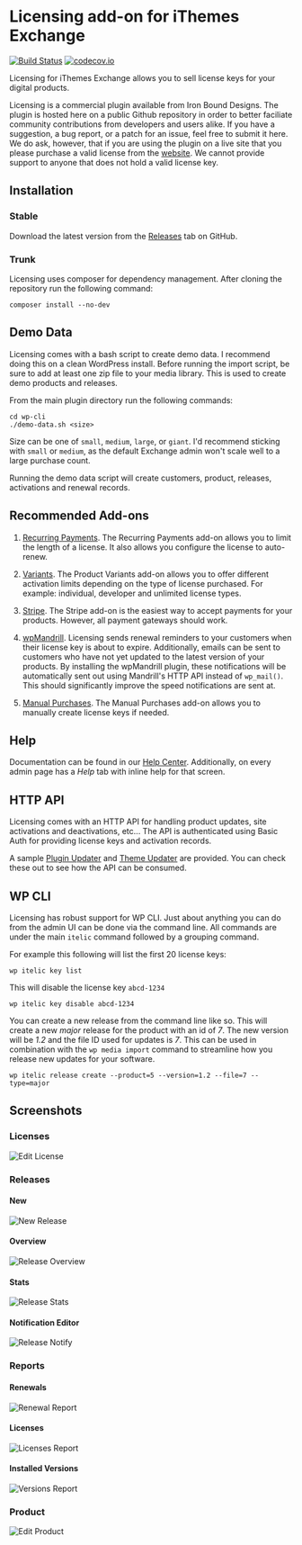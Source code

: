 # Licensing add-on for iThemes Exchange

[![Build Status](https://travis-ci.org/iron-bound-designs/exchange-addon-licensing.svg?branch=master)](https://travis-ci.org/iron-bound-designs/exchange-addon-licensing) [![codecov.io](http://codecov.io/github/iron-bound-designs/exchange-addon-licensing/coverage.svg?branch=master&token=l8Gr12jRC3)](http://codecov.io/github/iron-bound-designs/exchange-addon-licensing?branch=master)

Licensing for iThemes Exchange allows you to sell license keys for your digital products.

Licensing is a commercial plugin available from Iron Bound Designs. The plugin is hosted here on a public Github repository 
in order to better faciliate community contributions from developers and users alike. If you have a suggestion, a bug report, 
or a patch for an issue, feel free to submit it here. We do ask, however, that if you are using the plugin on a live site 
that you please purchase a valid license from the [website](https://ironbounddesigns.com/product/licensing/). 
We cannot provide support to anyone that does not hold a valid license key.

## Installation

### Stable

Download the latest version from the [Releases](https://github.com/iron-bound-designs/exchange-addon-licensing/releases)
tab on GitHub.

### Trunk

Licensing uses composer for dependency management. After cloning the repository run the following command:

```
composer install --no-dev
```

## Demo Data

Licensing comes with a bash script to create demo data. I recommend doing this on a clean WordPress install.
Before running the import script, be sure to add at least one zip file to your media library. This is used
to create demo products and releases.

From the main plugin directory run the following commands:

```
cd wp-cli
./demo-data.sh <size>
```

Size can be one of `small`, `medium`, `large`, or `giant`. I'd recommend sticking with `small` or `medium`, as the
default Exchange admin won't scale well to a large purchase count.

Running the demo data script will create customers, product, releases, activations and renewal records.

## Recommended Add-ons

1. [Recurring Payments](https://ithemes.com/purchase/recurring-payments-add-on/). The Recurring Payments add-on allows you
 to limit the length of a license. It also allows you configure the license to auto-renew.

2. [Variants](https://ithemes.com/purchase/ithemes-exchange-product-variants-add-on/). The Product Variants add-on allows
you to offer different activation limits depending on the type of license purchased. For example: individual, developer
and unlimited license types.

3. [Stripe](https://ithemes.com/purchase/stripe-add-on/). The Stripe add-on is the easiest way to accept payments for 
your products. However, all payment gateways should work.

4. [wpMandrill](https://wordpress.org/plugins/wpmandrill/). Licensing sends renewal reminders to your customers when their
license key is about to expire. Additionally, emails can be sent to customers who have not yet updated to the latest
version of your products. By installing the wpMandrill plugin, these notifications will be automatically sent out using
Mandrill's HTTP API instead of `wp_mail()`. This should significantly improve the speed notifications are sent at.

5. [Manual Purchases](https://ithemes.com/purchase/manual-purchases-add-on/). The Manual Purchases add-on allows you
to manually create license keys if needed.

## Help

Documentation can be found in our [Help Center](https://ironbounddesigns.zendesk.com/hc/en-us/sections/201420916-Licensing).
 Additionally, on every admin page has a _Help_ tab with inline help for that screen.

## HTTP API

Licensing comes with an HTTP API for handling product updates, site activations and deactivations, etc... The API is
authenticated using Basic Auth for providing license keys and activation records.

A sample [Plugin Updater](https://github.com/iron-bound-designs/itelic-plugin-updater) and 
[Theme Updater](https://github.com/iron-bound-designs/itelic-theme-updater) are provided. You can check these out
to see how the API can be consumed.

## WP CLI

Licensing has robust support for WP CLI. Just about anything you can do from the admin UI can be done via the command line.
All commands are under the main `itelic` command followed by a grouping command. 

For example this following will list the first 20 license keys:

```
wp itelic key list
```

This will disable the license key `abcd-1234`

```
wp itelic key disable abcd-1234
```

You can create a new release from the command line like so. This will create a new _major_ release for the product with 
an id of _7_. The new version will be _1.2_ and the file ID used for updates is _7_. This can be used in combination with the
`wp media import` command to streamline how you release new updates for your software.

```
wp itelic release create --product=5 --version=1.2 --file=7 --type=major
```

## Screenshots

### Licenses

![Edit License](/screenshots/edit-license.png?raw=true "Edit License")

### Releases

#### New

![New Release](/screenshots/new-release.png?raw=true "New Release")

#### Overview

![Release Overview](/screenshots/release-overview.png?raw=true "Release Overview")

#### Stats

![Release Stats](/screenshots/release-stats.png?raw=true "Release Stats")

#### Notification Editor

![Release Notify](/screenshots/release-notify.png?raw=true "Release Notify")

### Reports

#### Renewals

![Renewal Report](/screenshots/report-renewals.png?raw=true "Renewal Report")

#### Licenses

![Licenses Report](/screenshots/report-licenses.png?raw=true "Licenses Report")

#### Installed Versions

![Versions Report](/screenshots/report-versions.png?raw=true "Versions Report")

### Product

![Edit Product](/screenshots/product.png?raw=true "Edit Product")